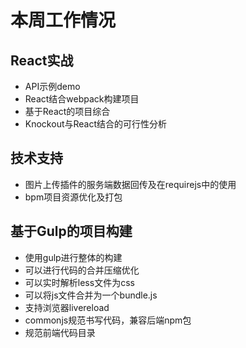# 本周工作情况

## React实战
* API示例demo
* React结合webpack构建项目
* 基于React的项目综合
* Knockout与React结合的可行性分析

## 技术支持
* 图片上传插件的服务端数据回传及在requirejs中的使用
* bpm项目资源优化及打包

## 基于Gulp的项目构建
* 使用gulp进行整体的构建
* 可以进行代码的合并压缩优化
* 可以实时解析less文件为css
* 可以将js文件合并为一个bundle.js
* 支持浏览器livereload
* commonjs规范书写代码，兼容后端npm包
* 规范前端代码目录